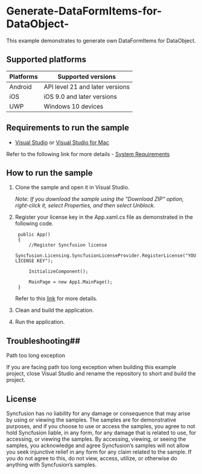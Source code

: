 # Generate-DataFormItems-for-DataObject-
This example demonstrates to generate own DataFormItems for DataObject.

## Supported platforms

| Platforms | Supported versions |
| --------- | ------------------ |
| Android   | API level 21 and later versions |
| iOS | iOS 9.0 and later versions |
| UWP | Windows 10 devices |

## Requirements to run the sample

* [Visual Studio](https://visualstudio.microsoft.com/downloads/) or [Visual Studio for Mac](https://visualstudio.microsoft.com/vs/mac/)

Refer to the following link for more details - [System Requirements](https://help.syncfusion.com/xamarin/system-requirements)

## How to run the sample

1. Clone the sample and open it in Visual Studio.

   *Note: If you download the sample using the "Download ZIP" option, right-click it, select Properties, and then select Unblock.*

2. Register your license key in the App.xaml.cs file as demonstrated in the following code.

		public App()
		{
			//Register Syncfusion license
			Syncfusion.Licensing.SyncfusionLicenseProvider.RegisterLicense("YOUR LICENSE KEY");

			InitializeComponent();

			MainPage = new App1.MainPage();
		}
		
	Refer to this [link](https://help.syncfusion.com/xamarin/licensing/overview) for more details.

3. Clean and build the application.

4. Run the application.

## Troubleshooting##

Path too long exception

If you are facing path too long exception when building this example project, close Visual Studio and rename the repository to short and build the project.

## License

Syncfusion has no liability for any damage or consequence that may arise by using or viewing the samples. The samples are for demonstrative purposes, and if you choose to use or access the samples, you agree to not hold Syncfusion liable, in any form, for any damage that is related to use, for accessing, or viewing the samples. By accessing, viewing, or seeing the samples, you acknowledge and agree Syncfusion’s samples will not allow you seek injunctive relief in any form for any claim related to the sample. If you do not agree to this, do not view, access, utilize, or otherwise do anything with Syncfusion’s samples.